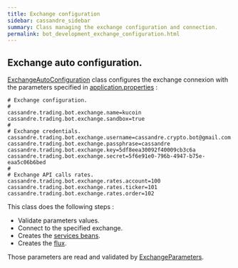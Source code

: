 ```yaml
---
title: Exchange configuration
sidebar: cassandre_sidebar
summary: Class managing the exchange configuration and connection.
permalink: bot_development_exchange_configuration.html
---
```


## Exchange auto configuration.
[ExchangeAutoConfiguration](https://github.com/cassandre-tech/cassandre-trading-bot/blob/development/trading-bot-spring-boot-autoconfigure/src/main/java/tech/cassandre/trading/bot/configuration/ExchangeAutoConfiguration.java) class configures the exchange connexion with the parameters specified in [application.properties](https://github.com/cassandre-tech/cassandre-trading-bot/blob/development/trading-bot-spring-boot-autoconfigure/src/main/resources/application.properties) :
```properties
# Exchange configuration.
#
cassandre.trading.bot.exchange.name=kucoin
cassandre.trading.bot.exchange.sandbox=true
#
# Exchange credentials.
cassandre.trading.bot.exchange.username=cassandre.crypto.bot@gmail.com
cassandre.trading.bot.exchange.passphrase=cassandre
cassandre.trading.bot.exchange.key=5df8eea30092f40009cb3c6a
cassandre.trading.bot.exchange.secret=5f6e91e0-796b-4947-b75e-eaa5c06b6bed
#
# Exchange API calls rates.
cassandre.trading.bot.exchange.rates.account=100
cassandre.trading.bot.exchange.rates.ticker=101
cassandre.trading.bot.exchange.rates.order=102
```

This class does the following steps :
  * Validate parameters values.
  * Connect to the specified exchange.
  * Creates the [services beans](https://github.com/cassandre-tech/cassandre-trading-bot/tree/development/trading-bot-spring-boot-autoconfigure/src/main/java/tech/cassandre/trading/bot/service).
  * Creates the [flux](https://github.com/cassandre-tech/cassandre-trading-bot/tree/development/trading-bot-spring-boot-autoconfigure/src/main/java/tech/cassandre/trading/bot/batch).
  
Those parameters are read and validated by [ExchangeParameters](https://github.com/cassandre-tech/cassandre-trading-bot/blob/development/trading-bot-spring-boot-autoconfigure/src/main/java/tech/cassandre/trading/bot/util/parameters/ExchangeParameters.java).
